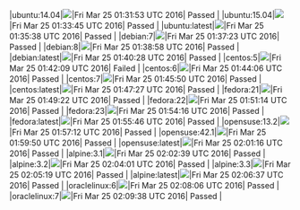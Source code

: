 |ubuntu:14.04|![](https://cdn.rawgit.com/Neilpang/letest/master/status/ubuntu-14.04.svg?1458869513)|Fri Mar 25 01:31:53 UTC 2016| Passed |
|ubuntu:15.04|![](https://cdn.rawgit.com/Neilpang/letest/master/status/ubuntu-15.04.svg?1458869625)|Fri Mar 25 01:33:45 UTC 2016| Passed |
|ubuntu:latest|![](https://cdn.rawgit.com/Neilpang/letest/master/status/ubuntu-latest.svg?1458869738)|Fri Mar 25 01:35:38 UTC 2016| Passed |
|debian:7|![](https://cdn.rawgit.com/Neilpang/letest/master/status/debian-7.svg?1458869843)|Fri Mar 25 01:37:23 UTC 2016| Passed |
|debian:8|![](https://cdn.rawgit.com/Neilpang/letest/master/status/debian-8.svg?1458869938)|Fri Mar 25 01:38:58 UTC 2016| Passed |
|debian:latest|![](https://cdn.rawgit.com/Neilpang/letest/master/status/debian-latest.svg?1458870028)|Fri Mar 25 01:40:28 UTC 2016| Passed |
|centos:5|![](https://cdn.rawgit.com/Neilpang/letest/master/status/centos-5.svg?1458870129)|Fri Mar 25 01:42:09 UTC 2016| Failed |
|centos:6|![](https://cdn.rawgit.com/Neilpang/letest/master/status/centos-6.svg?1458870246)|Fri Mar 25 01:44:06 UTC 2016| Passed |
|centos:7|![](https://cdn.rawgit.com/Neilpang/letest/master/status/centos-7.svg?1458870350)|Fri Mar 25 01:45:50 UTC 2016| Passed |
|centos:latest|![](https://cdn.rawgit.com/Neilpang/letest/master/status/centos-latest.svg?1458870447)|Fri Mar 25 01:47:27 UTC 2016| Passed |
|fedora:21|![](https://cdn.rawgit.com/Neilpang/letest/master/status/fedora-21.svg?1458870562)|Fri Mar 25 01:49:22 UTC 2016| Passed |
|fedora:22|![](https://cdn.rawgit.com/Neilpang/letest/master/status/fedora-22.svg?1458870674)|Fri Mar 25 01:51:14 UTC 2016| Passed |
|fedora:23|![](https://cdn.rawgit.com/Neilpang/letest/master/status/fedora-23.svg?1458870856)|Fri Mar 25 01:54:16 UTC 2016| Passed |
|fedora:latest|![](https://cdn.rawgit.com/Neilpang/letest/master/status/fedora-latest.svg?1458870946)|Fri Mar 25 01:55:46 UTC 2016| Passed |
|opensuse:13.2|![](https://cdn.rawgit.com/Neilpang/letest/master/status/opensuse-13.2.svg?1458871032)|Fri Mar 25 01:57:12 UTC 2016| Passed |
|opensuse:42.1|![](https://cdn.rawgit.com/Neilpang/letest/master/status/opensuse-42.1.svg?1458871190)|Fri Mar 25 01:59:50 UTC 2016| Passed |
|opensuse:latest|![](https://cdn.rawgit.com/Neilpang/letest/master/status/opensuse-latest.svg?1458871276)|Fri Mar 25 02:01:16 UTC 2016| Passed |
|alpine:3.1|![](https://cdn.rawgit.com/Neilpang/letest/master/status/alpine-3.1.svg?1458871359)|Fri Mar 25 02:02:39 UTC 2016| Passed |
|alpine:3.2|![](https://cdn.rawgit.com/Neilpang/letest/master/status/alpine-3.2.svg?1458871441)|Fri Mar 25 02:04:01 UTC 2016| Passed |
|alpine:3.3|![](https://cdn.rawgit.com/Neilpang/letest/master/status/alpine-3.3.svg?1458871519)|Fri Mar 25 02:05:19 UTC 2016| Passed |
|alpine:latest|![](https://cdn.rawgit.com/Neilpang/letest/master/status/alpine-latest.svg?1458871597)|Fri Mar 25 02:06:37 UTC 2016| Passed |
|oraclelinux:6|![](https://cdn.rawgit.com/Neilpang/letest/master/status/oraclelinux-6.svg?1458871686)|Fri Mar 25 02:08:06 UTC 2016| Passed |
|oraclelinux:7|![](https://cdn.rawgit.com/Neilpang/letest/master/status/oraclelinux-7.svg?1458871778)|Fri Mar 25 02:09:38 UTC 2016| Passed |
